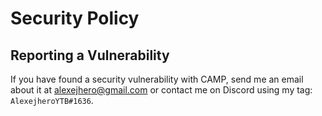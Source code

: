 # Security Policy

## Reporting a Vulnerability

If you have found a security vulnerability with CAMP, send me an email about it at alexejhero@gmail.com or contact me on Discord using my tag: `AlexejheroYTB#1636`.
